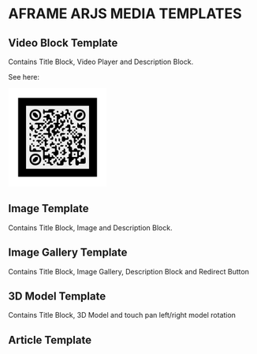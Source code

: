 # AFRAME ARJS MEDIA TEMPLATES

## Video Block Template
Contains Title Block, Video Player and Description Block. 

See here: 

<img src="https://github.com/jphungcode/ar-video-template/blob/gh-pages/pattern-video-qr-code.png" width="200" height="200" alt="video block template marker"/>

## Image Template
Contains Title Block, Image and Description Block. 


## Image Gallery Template
Contains Title Block, Image Gallery, Description Block and Redirect Button


## 3D Model Template
Contains Title Block, 3D Model and touch pan left/right model rotation

## Article Template
